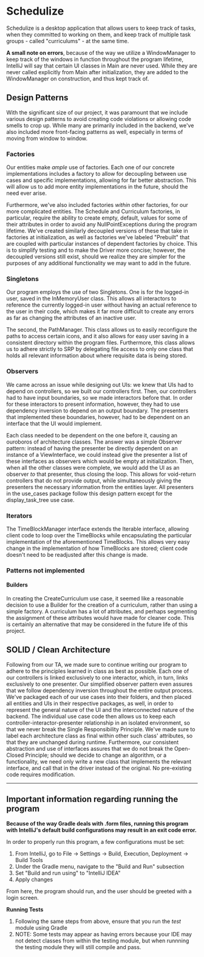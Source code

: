 # Schedulize

Schedulize is a desktop application that allows users to keep track of tasks, when
they committed to working on them, and keep track of multiple task groups - called "curriculums" - at the same time.

**A small note on errors**, because of the way we utilize a WindowManager to keep track of the windows in function throughout
the program lifetime, IntelliJ will say that certain UI classes in Main are never used. While they are never called
explicitly from Main after initialization, they are added to the WindowManager on construction, and thus kept track of.

## Design Patterns

With the significant size of our project, it was paramount that we include various design patterns to avoid
creating code violations or allowing code smells to crop up. While many are primarily included in the backend,
we've also included more front-facing patterns as well, especially in terms of moving from window to window.

### Factories
Our entities make _ample_ use of factories. Each one of our concrete implementations includes a factory to allow for
decoupling between use cases and specific implementations, allowing for far better abstraction. This will allow
us to add more entity implementations in the future, should the need ever arise.

Furthermore, we've also included factories _within_ other factories, for our more complicated entities. The Schedule and
Curriculum factories, in particular, require the ability to create empty, default, values for some of their attributes
in order to avoid any NullPointExceptions during the program lifetime. We've created similarly decoupled versions of
these that take in factories at initialization, as well as factories we've labeled "Prebuilt" that are coupled with
particular instances of dependent factories by choice. This is to simplify testing and to make the Driver more concise;
however, the decoupled versions still exist, should we realize they are simpler for the purposes of any additional
functionality we may want to add in the future.

### Singletons
Our program employs the use of two Singletons. One is for the logged-in user, saved in the InMemoryUser class. This allows all interactors
to reference the currently logged-in user without having an actual reference to the user in their code, which 
makes it far more difficult to create any errors as far as changing the attributes of an inactive user.

The second, the PathManager. This class allows us to easily reconfigure the paths to access certain icons, and it also allows
for easy user saving in a consistent directory within the program files. Furthermore, this class allows us to adhere strictly
to SRP by delegating file access to only one class that holds all relevant information about where requisite data is being stored.

### Observers
We came across an issue while designing out UIs: we knew that UIs had to depend on controllers, so we built our controllers
first. Then, our controllers had to have input boundaries, so we made interactors before that. In order for these
interactors to present information, however, they had to use dependency inversion to depend on an output boundary. The presenters
that implemented these boundaries, however, had to be dependent on an interface that the UI would implement.

Each class needed to be dependent on the one before it, causing an ouroboros of architecture classes. The answer was a simple
Observer pattern: instead of having the presenter be directly dependent on an instance of a ViewInterface, we could instead
give the presenter a list of these interfaces as observers which would be empty at initialization. Then, when all the other
classes were complete, we would add the UI as an observer _to_ that presenter, thus closing the loop. This
allows for void-return controllers that do not provide output, while simultaneously giving the presenters the necessary
information from the entities layer. All presenters in the use_cases package follow this design pattern except 
for the display_task_tree use case.

### Iterators
The TimeBlockManager interface extends the Iterable interface, allowing client code to loop over the TimeBlocks
while encapsulating the particular implementation of the aforementioned TimeBlocks. This allows very easy change in the
implementation of how TimeBlocks are stored; client code doesn't need to be readjusted after this change is made.

### Patterns not implemented
#### Builders
In creating the CreateCurriculum use case, it seemed like a reasonable decision to use a Builder for the creation of a curriculum,
rather than using a simple factory. A curriculum has a lot of attributes, and perhaps segmenting the assignment of these
attributes would have made for cleaner code. This is certainly an alternative that may be considered in the future life
of this project.

## SOLID / Clean Architecture
Following from our TA, we made sure to continue writing our program to adhere to the principles learned in class
as best as possible. Each one of our controllers is linked exclusively to one interactor, which, in turn, links exclusively
to one presenter. Our simplified observer pattern even assures that we follow dependency inversion throughout the entire
output process. We've packaged each of our use cases into their folders, and then placed all entities and UIs in their respective
packages, as well, in order to represent the general nature of the UI and the interconnected nature of the backend. The individual
use case code then allows us to keep each controller-interactor-presenter relationship in an isolated environment, so that
we never break the Single Responsibility Principle. We've made sure to label each architecture class as final within other
such class' attributes, so that they are unchanged during runtime. Furthermore, our consistent abstraction and use of interfaces
assures that we do not break the Open-Closed Principle; should we decide to change an algorithm, or a functionality, we need
only write a new class that implements the relevant interface, and call that in the driver instead of the original. No pre-existing
code requires modification.

***

## Important information regarding running the program

**Because of the way Gradle deals with .form files, running this program with IntelliJ's default build configurations
may result in an exit code error.**

In order to properly run this program, a few configurations must be set:

1. From IntelliJ, go to File &#8594; Settings &#8594; Build, Execution, Deployment &#8594; Build Tools
2. Under the Gradle menu, navigate to the "Build and Run" subsection
3. Set "Build and run using" to "IntelliJ IDEA"
4. Apply changes

From here, the program should run, and the user should be greeted with a login screen.

**Running Tests**

1. Following the same steps from above, ensure that you run the _test_ module using Gradle
2. NOTE: Some tests may appear as having errors because your IDE may not detect classes from within the testing module, 
but when runnning the testing module they will still compile and pass.

